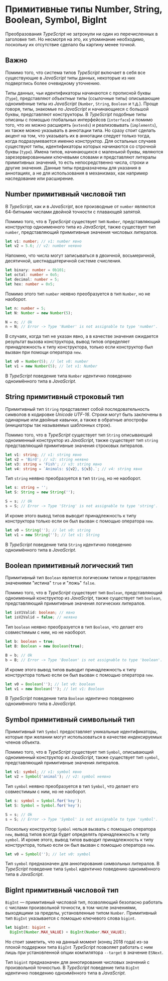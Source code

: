 # Примитивные типы Number, String, Boolean, Symbol, BigInt

Преобразования _TypeScript_ не затронули ни один из перечисленных в заголовке тип. Но несмотря на это, их упоминание необходимо, поскольку их отсутствие сделало бы картину менее точной.

## Важно

Помимо того, что система типов _TypeScript_ включает в себя все существующие в _JavaScript_ типы данных, некоторые из них подверглись более очевидному уточнению.

Типы данных, чьи идентификаторы начинаются с прописной буквы (`Type`), представляют _объектные типы_ (ссылочные типы) описывающие одноимённые типы из _JavaScript_ (`Number`, `String`, `Boolean` и т.д.). Проще говоря, типы, знакомые по _JavaScript_ и начинающиеся с большой буквы, представляют конструкторы. В _TypeScript_ подобные типы описаны с помощью глобальных интерфейсов (`interface`) и помимо того, что их можно расширять (`extends`) и реализовывать (`implements`), их также можно указывать в аннотации типа. Но сразу стоит сделать акцент на том, что указывать их в аннотации следует только тогда, когда подразумевается именно конструктор. Для остальных случаев существуют типы, идентификаторы которых начинаются со строчной буквы (`type`). Имена типов, начинающихся с маленькой буквы, являются зарезервированными ключевыми словами и представляют литералы примитивных значений, то есть непосредственно числа, строки и другие значения. Данные типы предназначены для указания в аннотациях, а не для использования в механизмах, как например наследование или расширение.

## Number примитивный числовой тип

В _TypeScript_, как и в _JavaScript_, все производные от `number` являются 64-битными числами двойной точности с плавающей запятой.

Помимо того, что в _TypeScript_ существует тип `Number`, представляющий конструктор одноименного типа из _JavaScript_, также существует тип `number`, представляющий примитивные значения числовых литералов.

```ts
let v1: number; // v1: number явно
let v2 = 5.6; // v2: number неявно
```

Напомню, что числа могут записываться в двоичной, восьмеричной, десятичной, шестнадцатеричной системе счисления.

```ts
let binary: number = 0b101;
let octal: number = 0o5;
let decimal: number = 5;
let hex: number = 0x5;
```

Помимо этого тип `number` неявно преобразуется в тип `Number`, но не наоборот.

```ts
let n: number = 5;
let N: Number = new Number(5);

N = n; // Ok
n = N; // Error -> Type 'Number' is not assignable to type 'number'.
```

В случаях, когда тип не указан явно, а в качестве значения ожидается результат вызова конструктора, вывод типов определяет принадлежность к типу конструктора, только если конструктор был вызван при помощи оператора `new`.

```ts
let v0 = Number(5); // let v0: number
let v1 = new Number(5); // let v1: Number
```

В _TypeScript_ поведение типа `Number` идентично поведению одноимённого типа в _JavaScript_.

## String примитивный строковый тип

Примитивный тип `String` представляет собой последовательность символов в кодировке _Unicode_ _UTF-16_. Строки могут быть заключены в одинарные или двойные кавычки, а также в обратные апострофы (инициаторы так называемых шаблонных строк).

Помимо того, что в _TypeScript_ существует тип `String` описывающий одноименный конструктор из _JavaScript_, также существует тип `string` представляющий примитивные значения строковых литералов.

```ts
let v1: string; // v1: string явно
let v2 = 'Bird'; // v2: string неявно
let v3: string = 'Fish'; // v3: string явно
let v4: string = `Animals: ${v2}, ${v3}.`; // v4: string явно
```

Тип `string` неявно преобразуется в тип `String`, но не наоборот.

```ts
let s: string = '';
let S: String = new String('');

S = s; // Ok
s = S; // Error -> Type 'String' is not assignable to type 'string'.
```

И кроме этого вывод типов выводит принадлежность к типу конструктора только если он был вызван с помощью оператора `new`.

```ts
let v0 = String(''); // let v0: string
let v1 = new String(''); // let v1: String
```

В _TypeScript_ поведение типа `String` идентично поведению одноимённого типа в _JavaScript_.

## Boolean примитивный логический тип

Примитивный тип `Boolean` является логическим типом и представлен значениями "истина" `true` и "ложь" `false`.

Помимо того, что в _TypeScript_ существует тип `Boolean`, представляющий одноименный конструктор из _JavaScript_, также существует тип `boolean`, представляющий примитивные значения логических литералов.

```ts
let isV1Valid: boolean; // явно
let isV2Valid = false; // неявно
```

Тип `boolean` неявно преобразуется в тип `Boolean`, что делает его совместимым с ним, но не наоборот.

```ts
let b: boolean = true;
let B: Boolean = new Boolean(true);

B = b; // Ok
b = B; // Error -> Type 'Boolean' is not assignable to type 'boolean'.
```

И кроме этого вывод типов выводит принадлежность к типу конструктора только если он был вызван с помощью оператора `new`.

```ts
let v0 = Boolean(''); // let v0: boolean
let v1 = new Boolean(''); // let v1: Boolean
```

В _TypeScript_ поведение типа `Boolean` идентично поведению одноимённого типа в _JavaScript_.

## Symbol примитивный символьный тип

Примитивный тип `Symbol` предоставляет уникальные идентификаторы, которые при желании могут использоваться в качестве индексируемых членов объекта.

Помимо того, что в _TypeScript_ существует тип `Symbol`, описывающий одноименный конструктор из _JavaScript_, также существует тип `symbol`, представляющий примитивные значения литералов.

```ts
let v1: symbol; // v1: symbol явно
let v2 = Symbol('animal'); // v2: symbol неявно
```

Тип `symbol` неявно преобразуется в тип `Symbol`, что делает его совместимым с ним, но не наоборот.

```ts
let s: symbol = Symbol.for('key');
let S: Symbol = Symbol.for('key');

S = s; // Ok
s = S; // Error -> Type 'Symbol' is not assignable to type 'symbol'.
```

Поскольку конструктор `Symbol` нельзя вызвать с помощью оператора `new`, вывод типов всегда будет определять принадлежность к типу `symbol`.
И кроме этого, вывод типов выводит принадлежность к типу конструктора, только если он был вызван с помощью оператора `new`.

```ts
let v0 = Symbol(''); // let v0: symbol
```

Тип `symbol` предназначен для аннотирования символьных литералов. В _TypeScript_ поведение типа `Symbol` идентично поведению одноимённого типа в _JavaScript_.

## BigInt примитивный числовой тип

`BigInt` — примитивный числовой тип, позволяющий безопасно работать с числами произвольной точности, в том числе значениями, выходящими за пределы, установленные типом `Number`. Примитивный тип `BigInt` указывается с помощью ключевого слова `bigint`.

```ts
let bigInt: bigint =
  BigInt(Number.MAX_VALUE) + BigInt(Number.MAX_VALUE);
```

Но стоит заметить, что на данный момент (конец 2018 года) из-за плохой поддержки типа `BigInt` _TypeScript_ позволяет работать с ним лишь при установленной опции компилятора `--target` в значение `ESNext`.

Тип `bigint` предназначен для аннотирования числовых значений с произвольной точностью. В _TypeScript_ поведение типа `BigInt` идентично поведению одноимённого типа в _JavaScript_.
